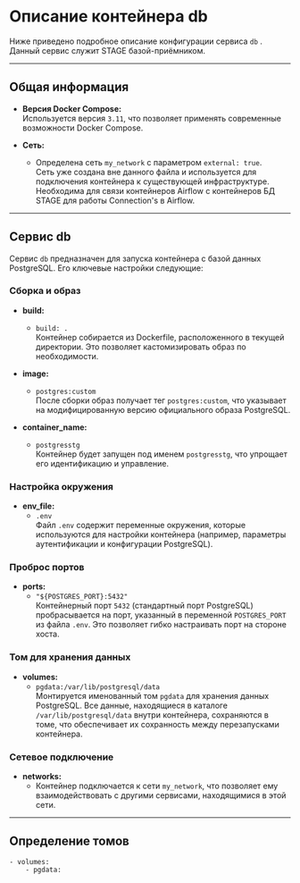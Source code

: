 # Описание контейнера db

Ниже приведено подробное описание конфигурации сервиса `db` . Данный сервис служит STAGE базой-приёмником.

---

## Общая информация

- **Версия Docker Compose:**  
  Используется версия `3.11`, что позволяет применять современные возможности Docker Compose.

- **Сеть:**  
  - Определена сеть `my_network` с параметром `external: true`.  
    Сеть уже создана вне данного файла и используется для подключения контейнера к существующей инфраструктуре. Необходима для связи контейнеров Airflow с контейнеров БД STAGE для работы Connection's в Airflow.

---

## Сервис db

Сервис `db` предназначен для запуска контейнера с базой данных PostgreSQL. Его ключевые настройки следующие:

### Сборка и образ

- **build:**  
  - `build: .`  
    Контейнер собирается из Dockerfile, расположенного в текущей директории. Это позволяет кастомизировать образ по необходимости.

- **image:**  
  - `postgres:custom`  
    После сборки образ получает тег `postgres:custom`, что указывает на модифицированную версию официального образа PostgreSQL.

- **container_name:**  
  - `postgresstg`  
    Контейнер будет запущен под именем `postgresstg`, что упрощает его идентификацию и управление.

### Настройка окружения

- **env_file:**  
  - `.env`  
    Файл `.env` содержит переменные окружения, которые используются для настройки контейнера (например, параметры аутентификации и конфигурации PostgreSQL).

### Проброс портов

- **ports:**  
  - `"${POSTGRES_PORT}:5432"`  
    Контейнерный порт `5432` (стандартный порт PostgreSQL) пробрасывается на порт, указанный в переменной `POSTGRES_PORT` из файла `.env`. Это позволяет гибко настраивать порт на стороне хоста.

### Том для хранения данных

- **volumes:**  
  - `pgdata:/var/lib/postgresql/data`  
    Монтируется именованный том `pgdata` для хранения данных PostgreSQL. Все данные, находящиеся в каталоге `/var/lib/postgresql/data` внутри контейнера, сохраняются в томе, что обеспечивает их сохранность между перезапусками контейнера.

### Сетевое подключение

- **networks:**  
  - Контейнер подключается к сети `my_network`, что позволяет ему взаимодействовать с другими сервисами, находящимися в этой сети.

---

## Определение томов

    - volumes:
        - pgdata:
